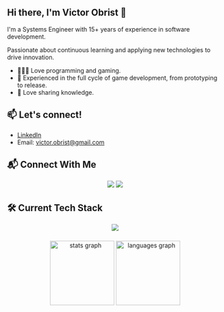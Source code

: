 ## Hi there, I'm Victor Obrist 👋

I'm a Systems Engineer with 15+ years of experience in software development.  

Passionate about continuous learning and applying new technologies to drive innovation.

- 👨🏻‍💻 Love programming and gaming.
- 🎯 Experienced in the full cycle of game development, from prototyping to release.
- 🧠 Love sharing knowledge.

## 📫 Let's connect!

- [LinkedIn](https://www.linkedin.com/in/victorobristb)
- Email: victor.obrist@gmail.com

## 📬 Connect With Me
<p align="center">
  <a href="mailto:victor.obrist@gmail.com"><img src="https://img.shields.io/badge/Email-D14836?style=for-the-badge&logo=gmail&logoColor=white"></a>
  <a href="https://www.linkedin.com/in/victorobristb"><img src="https://img.shields.io/badge/LinkedIn-0A66C2?style=for-the-badge&logo=linkedin&logoColor=white"></a>
</p>

## 🛠 Current Tech Stack
<p align="center">
  <img src="https://skillicons.dev/icons?i=unity,cs,cpp,unreal,rider,git,github,gitlab,vscode,postman,blender,python,pycharm,docker,ai" />
</p>

###

<div align="center">
  <img src="https://github-readme-stats.vercel.app/api?username=VictorObrist&hide_title=false&hide_rank=false&show_icons=true&include_all_commits=true&count_private=true&disable_animations=false&theme=dracula&locale=en&hide_border=false&order=1" height="150" alt="stats graph"  />
  <img src="https://github-readme-stats.vercel.app/api/top-langs?username=VictorObrist&locale=en&hide_title=false&layout=compact&card_width=320&langs_count=5&theme=dracula&hide_border=false&order=2" height="150" alt="languages graph"  />
</div>

<!--
**VictorObrist/VictorObrist** is a ✨ _special_ ✨ repository because its `README.md` (this file) appears on your GitHub profile.

  Here are some ideas to get you started:

- 🔭 I’m currently working on ...
- 🌱 I’m currently learning ...
- 👯 I’m looking to collaborate on ...
- 🤔 I’m looking for help with ...
- 💬 Ask me about ...
- 📫 How to reach me: ...
- 😄 Pronouns: ...
- ⚡ Fun fact: ...
-->
